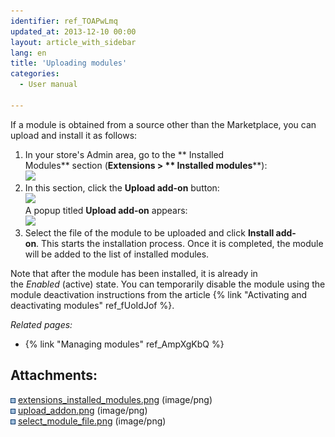 ```yaml
---
identifier: ref_TOAPwLmq
updated_at: 2013-12-10 00:00
layout: article_with_sidebar
lang: en
title: 'Uploading modules'
categories:
  - User manual

---
```



If a module is obtained from a source other than the Marketplace, you can upload and install it as follows:

1.  In your store's Admin area, go to the ** Installed Modules** section (**Extensions > ** Installed modules****):  
    ![]({{site.baseurl}}/attachments/7503969/7602199.png?effects=drop-shadow)
2.  In this section, click the **Upload add-on** button:  
    ![]({{site.baseurl}}/attachments/7503969/7602200.png?effects=drop-shadow)  
    A popup titled **Upload add-on** appears:  
    ![]({{site.baseurl}}/attachments/7503969/7602201.png?effects=drop-shadow)
3.  Select the file of the module to be uploaded and click **Install add-on**. This starts the installation process. Once it is completed, the module will be added to the list of installed modules.

Note that after the module has been installed, it is already in the _Enabled_ (active) state. You can temporarily disable the module using the module deactivation instructions from the article {% link "Activating and deactivating modules" ref_fUoIdJof %}.

_Related pages:_

*   {% link "Managing modules" ref_AmpXgKbQ %}

## Attachments:

![](images/icons/bullet_blue.gif) [extensions_installed_modules.png]({{site.baseurl}}/attachments/7503969/7602199.png) (image/png)  
![](images/icons/bullet_blue.gif) [upload_addon.png]({{site.baseurl}}/attachments/7503969/7602200.png) (image/png)  
![](images/icons/bullet_blue.gif) [select_module_file.png]({{site.baseurl}}/attachments/7503969/7602201.png) (image/png)